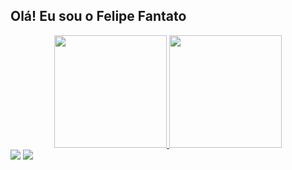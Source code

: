 ## Olá! Eu sou o Felipe Fantato

<div align="center">
  <a href="https://github.com/FelipeFantato">
  <img height="180em" src="https://github-readme-stats.vercel.app/api?username=FelipeFantato&show_icons=true&theme=dracula&include_all_commits=true&count_private=true"/>
  <img height="180em" src="https://github-readme-stats.vercel.app/api/top-langs/?username=FelipeFantato&layout=compact&langs_count=7&theme=dracula"/>
</div>
  
  
  
  <div>
    <a href = "mailto:felipe.fantato3@gmail.com"><img src="https://img.shields.io/badge/-Gmail-%23333?style=for-the-badge&logo=gmail&logoColor=white" target="_blank"></a>
  <a href="https://www.linkedin.com/in/felipe-fantato" target="_blank"><img src="https://img.shields.io/badge/-LinkedIn-%230077B5?style=for-the-badge&logo=linkedin&logoColor=white" target="_blank"></a> 
  </div>

